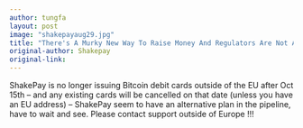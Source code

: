 ```yaml
---
author: tungfa
layout: post
image: "shakepayaug29.jpg"
title: "There's A Murky New Way To Raise Money And Regulators Are Not Amused"
original-author: Shakepay 
original-link: 
---
```


ShakePay is no longer issuing Bitcoin debit cards outside of the EU after Oct 15th – and any existing cards will be cancelled on that date (unless you have an EU address) – ShakePay seem to have an alternative plan in the pipeline, have to wait and see. Please contact support outside of Europe !!!
